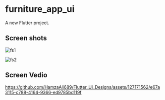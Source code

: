 # furniture_app_ui

A new Flutter project.

## Screen shots


![fs1](https://github.com/HamzaAli689/Flutter_Ui_Designs/assets/127171562/8e72fdae-795f-4c02-9779-fd2ab2fcd94e)


![fs2](https://github.com/HamzaAli689/Flutter_Ui_Designs/assets/127171562/92498ea1-1286-413e-b9e2-ffc29aa7b048)

## Screen Vedio


https://github.com/HamzaAli689/Flutter_Ui_Designs/assets/127171562/e67a3115-c788-4164-9366-ed9785bd119f

